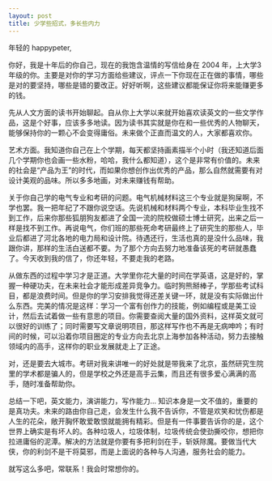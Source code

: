 ```yaml
---
layout: post
title: 少学些招式，多长些内力
---
```


年轻的 happypeter,

你好，我是十年后的你自己，现在的我饱含温情的写信给身在 2004
年，上大学3年级的你。主要是对你的学习方面给些建议，评点一下你现在正在做的事情，哪些是对的要坚持，哪些是错的要改正。好好听啊，这些建议都能保证你将来能赚更多的钱。

先从人文方面的读书开始聊起。自从你上大学以来就开始喜欢读英文的一些文学作品，这是个好事，应该多多地读。因为读书其实就是你在和一些优秀的人物聊天，能够保持你的一颗心不会变得庸俗。未来做个正直而温文的人，大家都喜欢你。

艺术方面。我知道你自己在上个学期，每天都坚持画素描半个小时（我还知道后面几个学期你也会画一些水粉，哈哈，我什么都知道），这个是非常有价值的。未来的社会是“产品为王”的时代，而如果你想创作出优秀的产品，那么自然就需要有对设计美观的品味。所以多多地画，对未来赚钱有帮助。

关于你自己学的电气专业和考研的问题。电气机械材料这三个专业就是狗屎啊，不学也罢。我一把年纪了不跟你说空话。先说机械和材料两个专业，本科毕业生找不到工作，后来你那些狐朋狗友都进了全国一流的院校做硕士博士研究，出来之后一样是找不到工作。再说电气，你们班的那些死命考研最终上了研究生的那些人，毕业后都进了河北各地的电力局和设计院。待遇还行，生活也真的是没什么品味，我跟你讲，那样的生活白送都不要。为了那个方向去努力地准备该死的考研就愚蠢了。今天收到我的信了，你还年轻，不要走我的老路。

从做东西的过程中学习才是正道。大学里你花大量的时间在学英语，这是好的，掌握一种硬功夫，在未来社会才能形成差异竞争力。临时狗熊掰棒子，学那些考试科目，都是浪费时间。但是你的学习安排我觉得还差关键一环，就是没有实际做出什么东西。完美的情况是这样：学习一个富有创作力的技能，例如编程或是美工设计，然后去试着做一些有意思的项目。你需要查阅大量的国外资料，这样英文就可以很好的训练了；同时需要写文章说明项目，那这样写作也不再是无病呻吟；有时间的时候，可以沿着你项目圈定的专业方向去北京上海参加各种活动，努力去接触领域内的高手，这样你的职业发展就走上了正途。

对，还是要去大城市。考研对我来讲唯一的好处就是带我来了北京，虽然研究生院里的学术都是骗人的，但是学校之外还是高手云集，而且还有很多爱心满满的高手，随时准备帮助你。

总结一下吧，英文能力，演讲能力，写作能力...
知识本身是一文不值的，重要的是真功夫。未来的路由你自己走，会发生什么我不告诉你，不管是欢笑和忧伤都是人生的花朵，敞开胸怀敢爱敢恨就能拥有精彩。但是有一件事要告诉你的是，这个世界上确实是有坏人的。各种垃圾人，垃圾体制，垃圾传统会使劲撕咬你，想把你拉进庸俗的泥潭。解决的方法就是你要有多把利剑在手，斩妖除魔。要做当代大侠，你的利剑不是干将莫邪，而是上面说的各种与人沟通，服务社会的能力。

就写这么多吧，常联系！我会时常想你的。
